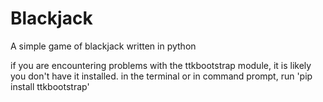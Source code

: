 # Blackjack
A simple game of blackjack written in python

if you are encountering problems with the ttkbootstrap module, it is likely you don't have it installed. in the terminal or in command prompt, run 'pip install ttkbootstrap'
